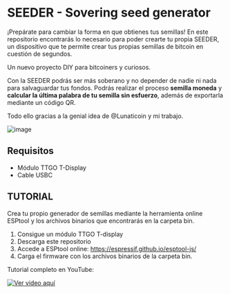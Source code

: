# SEEDER - Sovering seed generator

¡Prepárate para cambiar la forma en que obtienes tus semillas! En este repositorio encontrarás lo necesario para poder crearte tu propia SEEDER, un dispositivo que te permite crear tus propias semillas de bitcoin en cuestión de segundos.

Un nuevo proyecto DIY para bitcoiners y curiosos.

Con la SEEDER podrás ser más soberano y no depender de nadie ni nada para salvaguardar tus fondos. Podrás realizar el proceso **semilla moneda** y **calcular la última palabra de tu semilla sin esfuerzo**, además de exportarla mediante un código QR. 

Todo ello gracias a la genial idea de  @Lunaticoin  y mi trabajo.

![image](https://github.com/BitMaker-hub/Seeder/Images/Seeder_entry.png)

## Requisitos
- Módulo TTGO T-Display
- Cable USBC

## TUTORIAL
Crea tu propio generador de semillas mediante la herramienta online ESPtool y los archivos binarios que encontrarás en la carpeta bin.

1. Consigue un módulo TTGO T-display
1. Descarga este repositorio
1. Accede a ESPtool online: https://espressif.github.io/esptool-js/
1. Carga el firmware con los archivos binarios de la carpeta bin.

Tutorial completo en YouTube:

[![Ver video aquí](https://img.youtube.com/vi/2K7ztWxtyY8/0.jpg)](https://youtu.be/2K7ztWxtyY8)
